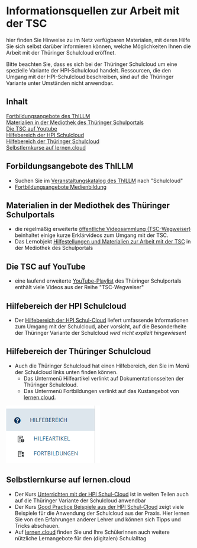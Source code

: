 # Informationsquellen zur Arbeit mit der TSC

hier finden Sie Hinweise zu im Netz verfügbaren Materialen, mit deren Hilfe Sie sich selbst darüber informieren können, welche Möglichkeiten Ihnen die Arbeit mit der Thüringer Schulcloud eröffnet.

Bitte beachten Sie, dass es sich bei der Thüringer Schulcloud um eine spezielle Variante der HPI-Schulcloud handelt. Ressourcen, die den Umgang mit der HPI-Schulcloud beschreiben, sind auf die Thüringer Variante unter Umständen nicht anwendbar.

## Inhalt
[Fortbildungsangebote des ThILLM](#forbildungsangebote-des_thillm)  
[Materialien in der Mediothek des Thüringer Schulportals](#materialien-in-der-mediothek-des-thueringer-schulportals)  
[Die TSC auf Youtube](#die-tsc-auf-youtube)  
[Hilfebereich der HPI Schulcloud](#hilfebereich-der-hpi-schulcloud)  
[Hilfebereich der Thüringer Schulcloud](#hilfebereich-der-thüringer-schulcloud)  
[Selbstlernkurse auf lernen.cloud](#selbstlernkurse-auf-lernen.cloud)

## Forbildungsangebote des ThILLM
* Suchen Sie im [Veranstaltungskatalog des ThILLM](https://www.schulportal-thueringen.de/catalog) nach "Schulcloud"
* [Fortbildungsangebote Medienbildung](https://www.schulportal-thueringen.de/home/medienbildung/fortbildungsangebote)

## Materialien in der Mediothek des Thüringer Schulportals
* die regelmäßig erweiterte [öffentliche Videosammlung (TSC-Wegweiser)](https://www.schulportal-thueringen.de/web/guest/media/detail?tspi=12584
) beinhaltet einige kurze Erklärvideos zum Umgang mit der TSC.
* Das Lernobjekt [Hilfestellungen und Materialien zur Arbeit mit der TSC](https://www.schulportal-thueringen.de/web/guest/media/detail?tspi=12581) in der Mediothek des Schulportals

## Die TSC auf YouTube
* eine laufend erweiterte [YouTube-Playlist](https://www.youtube.com/playlist?list=PL92TidOtRHpWIrFOa5K_hhIGROTEKaOt5) des Thüringer Schulportals enthält viele Videos aus der Reihe "TSC-Wegweiser"

## Hilfebereich der HPI Schulcloud
* Der [Hilfebereich der HPI Schul-Cloud](https://docs.hpi-schul-cloud.org/display/SCDOK/Hilfebereich+der+HPI+Schul-Cloud) liefert umfassende Informationen zum Umgang mit der Schulcloud, aber vorsicht, auf die Besonderheite der Thüringer Variante der Schulcloud _wird nicht explizit hingewiesen_!

## Hilfebereich der Thüringer Schulcloud
* Auch die Thüringer Schulcloud hat einen Hilfebereich, den Sie im Menü der Schulcloud links unten finden können.
  * Das Untermenü Hilfeartikel verlinkt auf Dokumentationsseiten der Thüringer Schulcloud.
  * Das Untermenü Fortbildungen verlinkt auf das Kustangebot von [lernen.cloud](https://lernen.cloud).

![Hilfebereich im Menü der TSC](https://github.com/kaback/Grundkurs-Thueringer-Schulcloud-fuer-Lehrer/blob/main/02-Informationsquellen-zur-Arbeit-mit-der-TSC/tsc-menue-hilfebereich.png?raw=true)



## Selbstlernkurse auf lernen.cloud
* Der Kurs [Unterrichten mit der HPI Schul-Cloud](https://lernen.cloud/courses/fortbildung_sc2020) ist in weiten Teilen auch auf die Thüringer Variante der Schulcloud anwendbar
* Der Kurs [Good Practice Beispiele aus der HPI Schul-Cloud](https://lernen.cloud/courses/goodpractice_sc2020?locale=de) zeigt viele Beispiele für die Anwendung der Schulcloud aus der Praxis. Hier lernen Sie von den Erfahrungen anderer Lehrer und können sich Tipps und Tricks abschauen.
* Auf [lernen.cloud](https://lernen.cloud/) finden Sie und Ihre SchülerInnen auch weitere nützliche Lernangebote für den (digitalen) Schulalltag